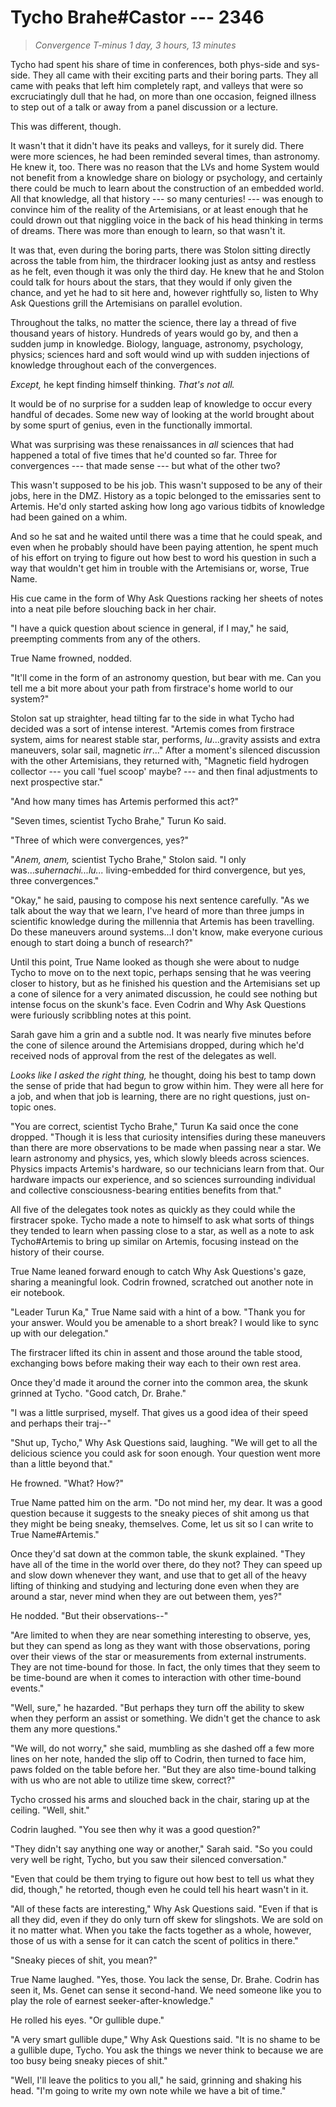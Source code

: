 # Tycho Brahe#Castor --- 2346

> *Convergence T-minus 1 day, 3 hours, 13 minutes*

Tycho had spent his share of time in conferences, both phys-side and sys-side. They all came with their exciting parts and their boring parts. They all came with peaks that left him completely rapt, and valleys that were so excruciatingly dull that he had, on more than one occasion, feigned illness to step out of a talk or away from a panel discussion or a lecture.

This was different, though.

It wasn't that it didn't have its peaks and valleys, for it surely did. There were more sciences, he had been reminded several times, than astronomy. He knew it, too. There was no reason that the LVs and home System would not benefit from a knowledge share on biology or psychology, and certainly there could be much to learn about the construction of an embedded world. All that knowledge, all that history --- so many centuries! --- was enough to convince him of the reality of the Artemisians, or at least enough that he could drown out that niggling voice in the back of his head thinking in terms of dreams. There was more than enough to learn, so that wasn't it.

It was that, even during the boring parts, there was Stolon sitting directly across the table from him, the thirdracer looking just as antsy and restless as he felt, even though it was only the third day. He knew that he and Stolon could talk for hours about the stars, that they would if only given the chance, and yet he had to sit here and, however rightfully so, listen to Why Ask Questions grill the Artemisians on parallel evolution.

Throughout the talks, no matter the science, there lay a thread of five thousand years of history. Hundreds of years would go by, and then a sudden jump in knowledge. Biology, language, astronomy, psychology, physics; sciences hard and soft would wind up with sudden injections of knowledge throughout each of the convergences.

*Except,* he kept finding himself thinking. *That's not all.*

It would be of no surprise for a sudden leap of knowledge to occur every handful of decades. Some new way of looking at the world brought about by some spurt of genius, even in the functionally immortal.

What was surprising was these renaissances in *all* sciences that had happened a total of five times that he'd counted so far. Three for convergences --- that made sense --- but what of the other two?

This wasn't supposed to be his job. This wasn't supposed to be any of their jobs, here in the DMZ. History as a topic belonged to the emissaries sent to Artemis. He'd only started asking how long ago various tidbits of knowledge had been gained on a whim.

And so he sat and he waited until there was a time that he could speak, and even when he probably should have been paying attention, he spent much of his effort on trying to figure out how best to word his question in such a way that wouldn't get him in trouble with the Artemisians or, worse, True Name.

His cue came in the form of Why Ask Questions racking her sheets of notes into a neat pile before slouching back in her chair.

"I have a quick question about science in general, if I may," he said, preempting comments from any of the others.

True Name frowned, nodded.

"It'll come in the form of an astronomy question, but bear with me. Can you tell me a bit more about your path from firstrace's home world to our system?"

Stolon sat up straighter, head tilting far to the side in what Tycho had decided was a sort of intense interest. "Artemis comes from firstrace system, aims for nearest stable star, performs, *lu*...gravity assists and extra maneuvers, solar sail, magnetic *irr*..." After a moment's silenced discussion with the other Artemisians, they returned with, "Magnetic field hydrogen collector --- you call 'fuel scoop' maybe? --- and then final adjustments to next prospective star."

"And how many times has Artemis performed this act?"

"Seven times, scientist Tycho Brahe," Turun Ko said.

"Three of which were convergences, yes?"

"*Anem, anem,* scientist Tycho Brahe," Stolon said. "I only was...*suhernachi...lu...* living-embedded for third convergence, but yes, three convergences."

"Okay," he said, pausing to compose his next sentence carefully. "As we talk about the way that we learn, I've heard of more than three jumps in scientific knowledge during the millennia that Artemis has been travelling. Do these maneuvers around systems...I don't know, make everyone curious enough to start doing a bunch of research?"

Until this point, True Name looked as though she were about to nudge Tycho to move on to the next topic, perhaps sensing that he was veering closer to history, but as he finished his question and the Artemisians set up a cone of silence for a very animated discussion, he could see nothing but intense focus on the skunk's face. Even Codrin and Why Ask Questions were furiously scribbling notes at this point.

Sarah gave him a grin and a subtle nod. It was nearly five minutes before the cone of silence around the Artemisians dropped, during which he'd received nods of approval from the rest of the delegates as well.

*Looks like I asked the right thing,* he thought, doing his best to tamp down the sense of pride that had begun to grow within him. They were all here for a job, and when that job is learning, there are no right questions, just on-topic ones.

"You are correct, scientist Tycho Brahe," Turun Ka said once the cone dropped. "Though it is less that curiosity intensifies during these maneuvers than there are more observations to be made when passing near a star. We learn astronomy and physics, yes, which slowly bleeds across sciences. Physics impacts Artemis's hardware, so our technicians learn from that. Our hardware impacts our experience, and so sciences surrounding individual and collective consciousness-bearing entities benefits from that."

All five of the delegates took notes as quickly as they could while the firstracer spoke. Tycho made a note to himself to ask what sorts of things they tended to learn when passing close to a star, as well as a note to ask Tycho#Artemis to bring up similar on Artemis, focusing instead on the history of their course.

True Name leaned forward enough to catch Why Ask Questions's gaze, sharing a meaningful look. Codrin frowned, scratched out another note in eir notebook.

"Leader Turun Ka," True Name said with a hint of a bow. "Thank you for your answer. Would you be amenable to a short break? I would like to sync up with our delegation."

The firstracer lifted its chin in assent and those around the table stood, exchanging bows before making their way each to their own rest area.

Once they'd made it around the corner into the common area, the skunk grinned at Tycho. "Good catch, Dr. Brahe."

"I was a little surprised, myself. That gives us a good idea of their speed and perhaps their traj--"

"Shut up, Tycho," Why Ask Questions said, laughing. "We will get to all the delicious science you could ask for soon enough. Your question went more than a little beyond that."

He frowned. "What? How?"

True Name patted him on the arm. "Do not mind her, my dear. It was a good question because it suggests to the sneaky pieces of shit among us that they might be being sneaky, themselves. Come, let us sit so I can write to True Name#Artemis."

Once they'd sat down at the common table, the skunk explained. "They have all of the time in the world over there, do they not? They can speed up and slow down whenever they want, and use that to get all of the heavy lifting of thinking and studying and lecturing done even when they are around a star, never mind when they are out between them, yes?"

He nodded. "But their observations--"

"Are limited to when they are near something interesting to observe, yes, but they can spend as long as they want with those observations, poring over their views of the star or measurements from external instruments. They are not time-bound for those. In fact, the only times that they seem to be time-bound are when it comes to interaction with other time-bound events."

"Well, sure," he hazarded. "But perhaps they turn off the ability to skew when they perform an assist or something. We didn't get the chance to ask them any more questions."

"We will, do not worry," she said, mumbling as she dashed off a few more lines on her note, handed the slip off to Codrin, then turned to face him, paws folded on the table before her. "But they are also time-bound talking with us who are not able to utilize time skew, correct?"

Tycho crossed his arms and slouched back in the chair, staring up at the ceiling. "Well, shit."

Codrin laughed. "You see then why it was a good question?"

"They didn't say anything one way or another," Sarah said. "So you could very well be right, Tycho, but you saw their silenced conversation."

"Even that could be them trying to figure out how best to tell us what they did, though," he retorted, though even he could tell his heart wasn't in it.

"All of these facts are interesting," Why Ask Questions said. "Even if that is all they did, even if they do only turn off skew for slingshots. We are sold on it no matter what. When you take the facts together as a whole, however, those of us with a sense for it can catch the scent of politics in there."

"Sneaky pieces of shit, you mean?"

True Name laughed. "Yes, those. You lack the sense, Dr. Brahe. Codrin has seen it, Ms. Genet can sense it second-hand. We need someone like you to play the role of earnest seeker-after-knowledge."

He rolled his eyes. "Or gullible dupe."

"A very smart gullible dupe," Why Ask Questions said. "It is no shame to be a gullible dupe, Tycho. You ask the things we never think to because we are too busy being sneaky pieces of shit."

"Well, I'll leave the politics to you all," he said, grinning and shaking his head. "I'm going to write my own note while we have a bit of time."
